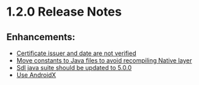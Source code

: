 # 1.2.0 Release Notes

## Enhancements:

- [Certificate issuer and date are not verified](https://github.com/smartdevicelink/sdl_security_java_suite/issues/2)
- [Move constants to Java files to avoid recompiling Native layer](https://github.com/smartdevicelink/sdl_security_java_suite/issues/8)
- [Sdl java suite should be updated to 5.0.0](https://github.com/smartdevicelink/sdl_security_java_suite/issues/10)
- [Use AndroidX](https://github.com/smartdevicelink/sdl_security_java_suite/issues/11)

